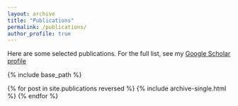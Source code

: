 ```yaml
---
layout: archive
title: "Publications"
permalink: /publications/
author_profile: true
---
```


Here are some selected publications. For the full list, see my [Google Scholar profile](https://scholar.google.com/citations?user=lF0ZyBQAAAAJ&hl=en&oi=ao)

{% include base_path %}

{% for post in site.publications reversed %}
  {% include archive-single.html %}
{% endfor %}

